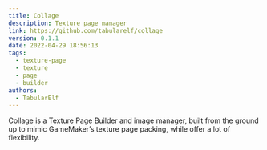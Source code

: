 ```yaml
---
title: Collage
description: Texture page manager
link: https://github.com/tabularelf/collage
version: 0.1.1
date: 2022-04-29 18:56:13
tags:
  - texture-page
  - texture
  - page
  - builder
authors:
  - TabularElf
---
```


Collage is a Texture Page Builder and image manager, built from the ground up to mimic GameMaker’s texture page packing, while offer a lot of flexibility.